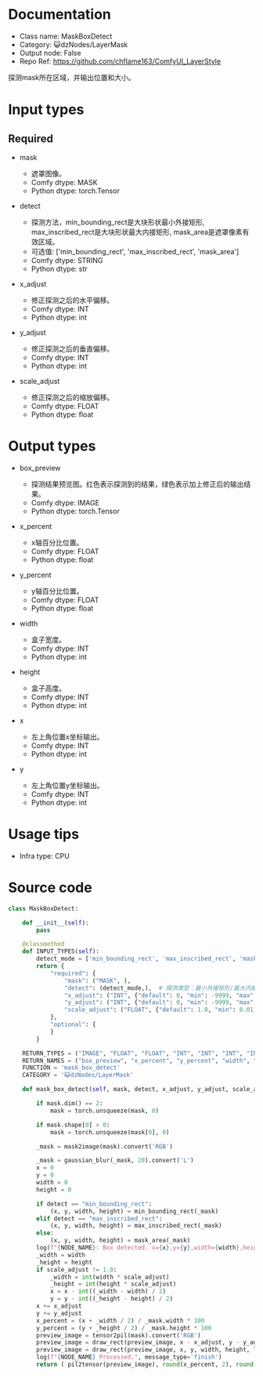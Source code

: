 # Documentation
- Class name: MaskBoxDetect
- Category: 😺dzNodes/LayerMask
- Output node: False
- Repo Ref: https://github.com/chflame163/ComfyUI_LayerStyle

探测mask所在区域，并输出位置和大小。

# Input types

## Required

- mask
    - 遮罩图像。
    - Comfy dtype: MASK
    - Python dtype: torch.Tensor

- detect
    - 探测方法，min_bounding_rect是大块形状最小外接矩形, max_inscribed_rect是大块形状最大内接矩形, mask_area是遮罩像素有效区域。
    - 可选值: ['min_bounding_rect', 'max_inscribed_rect', 'mask_area']
    - Comfy dtype: STRING
    - Python dtype: str

- x_adjust
    - 修正探测之后的水平偏移。
    - Comfy dtype: INT
    - Python dtype: int

- y_adjust
    - 修正探测之后的垂直偏移。
    - Comfy dtype: INT
    - Python dtype: int

- scale_adjust
    - 修正探测之后的缩放偏移。
    - Comfy dtype: FLOAT
    - Python dtype: float

# Output types

- box_preview
    - 探测结果预览图。红色表示探测到的结果，绿色表示加上修正后的输出结果。
    - Comfy dtype: IMAGE
    - Python dtype: torch.Tensor

- x_percent
    - x轴百分比位置。
    - Comfy dtype: FLOAT
    - Python dtype: float

- y_percent
    - y轴百分比位置。
    - Comfy dtype: FLOAT
    - Python dtype: float

- width
    - 盒子宽度。
    - Comfy dtype: INT
    - Python dtype: int

- height
    - 盒子高度。
    - Comfy dtype: INT
    - Python dtype: int

- x
    - 左上角位置x坐标输出。
    - Comfy dtype: INT
    - Python dtype: int

- y
    - 左上角位置y坐标输出。
    - Comfy dtype: INT
    - Python dtype: int

# Usage tips
- Infra type: CPU

# Source code
```python
class MaskBoxDetect:

    def __init__(self):
        pass

    @classmethod
    def INPUT_TYPES(self):
        detect_mode = ['min_bounding_rect', 'max_inscribed_rect', 'mask_area']
        return {
            "required": {
                "mask": ("MASK", ),
                "detect": (detect_mode,),  # 探测类型：最小外接矩形/最大内接矩形/掩码区域
                "x_adjust": ("INT", {"default": 0, "min": -9999, "max": 9999, "step": 1}),  # x轴修正
                "y_adjust": ("INT", {"default": 0, "min": -9999, "max": 9999, "step": 1}),  # y轴修正
                "scale_adjust": ("FLOAT", {"default": 1.0, "min": 0.01, "max": 100, "step": 0.01}), # 比例修正
            },
            "optional": {
            }
        }

    RETURN_TYPES = ("IMAGE", "FLOAT", "FLOAT", "INT", "INT", "INT", "INT",)
    RETURN_NAMES = ("box_preview", "x_percent", "y_percent", "width", "height", "x", "y",)
    FUNCTION = 'mask_box_detect'
    CATEGORY = '😺dzNodes/LayerMask'

    def mask_box_detect(self, mask, detect, x_adjust, y_adjust, scale_adjust):

        if mask.dim() == 2:
            mask = torch.unsqueeze(mask, 0)

        if mask.shape[0] > 0:
            mask = torch.unsqueeze(mask[0], 0)

        _mask = mask2image(mask).convert('RGB')

        _mask = gaussian_blur(_mask, 20).convert('L')
        x = 0
        y = 0
        width = 0
        height = 0

        if detect == "min_bounding_rect":
            (x, y, width, height) = min_bounding_rect(_mask)
        elif detect == "max_inscribed_rect":
            (x, y, width, height) = max_inscribed_rect(_mask)
        else:
            (x, y, width, height) = mask_area(_mask)
        log(f"{NODE_NAME}: Box detected. x={x},y={y},width={width},height={height}")
        _width = width
        _height = height
        if scale_adjust != 1.0:
            _width = int(width * scale_adjust)
            _height = int(height * scale_adjust)
            x = x - int((_width - width) / 2)
            y = y - int((_height - height) / 2)
        x += x_adjust
        y += y_adjust
        x_percent = (x + _width / 2) / _mask.width * 100
        y_percent = (y + _height / 2) / _mask.height * 100
        preview_image = tensor2pil(mask).convert('RGB')
        preview_image = draw_rect(preview_image, x - x_adjust, y - y_adjust, width, height, line_color="#F00000", line_width=int(preview_image.height / 60))
        preview_image = draw_rect(preview_image, x, y, width, height, line_color="#00F000", line_width=int(preview_image.height / 40))
        log(f"{NODE_NAME} Processed.", message_type='finish')
        return ( pil2tensor(preview_image), round(x_percent, 2), round(y_percent, 2), _width, _height, x, y,)
```